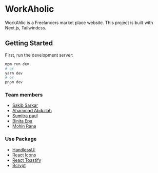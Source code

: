 # WorkAholic

WorkAhlic is a Freelancers market place website. This project is built with Next.js, Tailwindcss.

## Getting Started

First, run the development server:

```bash
npm run dev
# or
yarn dev
# or
pnpm dev

```

### Team members

- [Sakib Sarkar](https://github.com/sakibsarkar)
- [Ahammad Abdullah](https://github.com/ahammadabdullah)
- [Sumitra paul](https://github.com/sumitrapaul)
- [Binita Epa](https://github.com/binitaepa)
- [Mohin Rana](https://github.com/mohinranait)

### Use Package

- [HandlessUI](https://headlessui.com)
- [React Icons](https://react-icons.github.io/react-icons)
- [React Toastify](https://www.npmjs.com/package/react-toastify)
- [Bcrypt](https://www.npmjs.com/package/bcrypt)
